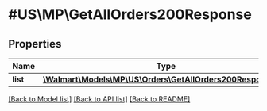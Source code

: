 # #US\MP\GetAllOrders200Response

## Properties

Name | Type | Description | Notes
------------ | ------------- | ------------- | -------------
**list** | [**\Walmart\Models\MP\US\Orders\GetAllOrders200ResponseList**](GetAllOrders200ResponseList.md) |  | [optional]


[[Back to Model list]](../) [[Back to API list]](../../Api/US/MP) [[Back to README]](../../README.md)
